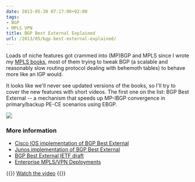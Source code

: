 ```yaml
---
date: 2013-05-30 07:17:00+02:00
tags:
- BGP
- MPLS VPN
title: BGP Best External Explained
url: /2013/05/bgp-best-external-explained/
---
```

Loads of niche features got crammed into (MP)BGP and MPLS since I wrote my [MPLS books](/2007/06/using-mpls-vpn-books-to-study-for-ccip/), most of them trying to tweak BGP (a scalable and reasonably slow routing protocol dealing with behemoth tables) to behave more like an IGP would.

It looks like we'll never see updated versions of the books, so I'll try to cover the new features with short videos. The first one on the list: BGP Best External -- a mechanism that speeds up MP-IBGP convergence in primary/backup PE-CE scenarios using EBGP.
<!--more-->
[![](/2013/05/s320-BGP+Best+External+Sample.png)](https://my.ipspace.net/bin/get/MPLS101/BGP%20Best%20External.mp4?doccode=MPLS101)

### More information

-   [Cisco IOS implementation of BGP Best External](http://www.cisco.com/en/US/docs/ios/iproute_bgp/configuration/guide/irg_best_external.pdf)
-   [Junos implementation of BGP Best External](http://junos.com/techpubs/en_US/junose13.2/topics/reference/command-summary/bgp-advertise-best-external-to-internal.html)
-   [BGP Best External IETF draft](http://tools.ietf.org/html/draft-ietf-idr-best-external)
-   [Enterprise MPLS/VPN Deployments](http://www.ipspace.net/Enterprise_MPLS_VPN_Deployment)

{{<jump>}}
[Watch the video](https://my.ipspace.net/bin/get/MPLS101/BGP%20Best%20External.mp4?doccode=MPLS101)
{{</jump>}}
